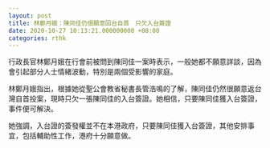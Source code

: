 ```yaml
---
layout: post
title: 林鄭月娥：陳同佳仍很願意回台自首　只欠入台簽證
date: 2020-10-27 10:13:21.000000000 +08:00
categories: rthk
---
```


行政長官林鄭月娥在行會前被問到陳同佳一案時表示，一般她都不願意詳談，因為會引起部分人士情緒波動，特別是兩個受影響的家庭。

林鄭月娥指出，根據她從聖公會教省秘書長管浩鳴的了解，陳同佳仍然很願意返台灣自首投案，現時只欠一張陳同佳的入台簽證。她相信，只要陳同佳獲入台簽證，事件便可解決。

她強調，入台證的簽發權並不在本港政府，只要陳同佳獲入台簽證，其他安排事宜，包括輔助性工作，港府十分願意做。
